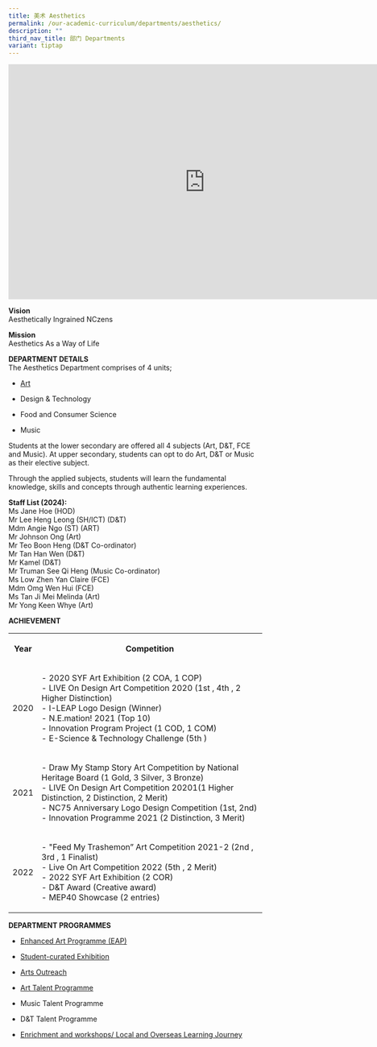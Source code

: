 ```yaml
---
title: 美术 Aesthetics
permalink: /our-academic-curriculum/departments/aesthetics/
description: ""
third_nav_title: 部门 Departments
variant: tiptap
---
```

<div class="iframe-wrapper"><iframe height="467" width="780" allowfullscreen="true" frameborder="0" src="https://docs.google.com/presentation/d/e/2PACX-1vQcur9S8hGz8aRUzFkpZ4kkGkEL3N2Wp5U7OIqkzQ16sqwuPY-sRoeKChcy4rBABHqc5cUSn2aJKq4Z/embed?start=true&amp;loop=true&amp;delayms=5000"></iframe></div><p><strong>Vision</strong><br>Aesthetically Ingrained NCzens<br></p><p><strong>Mission</strong><br>Aesthetics As a Way of Life</p><p><strong>DEPARTMENT DETAILS</strong><br>The Aesthetics Department comprises of 4 units;</p><ul data-tight="true" class="tight"><li><p><a href="https://sites.google.com/moe.edu.sg/unitquelyncart/about-ncart" rel="noopener noreferrer nofollow" target="_blank">Art</a><br></p></li><li><p>Design &amp; Technology<br></p></li><li><p>Food and Consumer Science<br></p></li><li><p>Music<br></p></li></ul><p>Students at the lower secondary are offered all 4 subjects (Art, D&amp;T, FCE and Music). At upper secondary, students can opt to do Art, D&amp;T or Music as their elective subject.<br></p><p>Through the applied subjects, students will learn the fundamental knowledge, skills and concepts through authentic learning experiences.<br></p><p><strong>Staff List (2024):</strong><br>Ms Jane Hoe (HOD)<br>Mr Lee Heng Leong (SH/ICT) (D&amp;T)<br>Mdm Angie Ngo (ST) (ART)<br>Mr Johnson Ong (Art)<br>Mr Teo Boon Heng (D&amp;T Co-ordinator)<br>Mr Tan Han Wen (D&amp;T)<br>Mr Kamel (D&amp;T)<br>Mr Truman See Qi Heng (Music Co-ordinator)<br>Ms Low Zhen Yan Claire (FCE)<br>Mdm Omg Wen Hui (FCE)<br>Ms Tan Ji Mei Melinda (Art)<br>Mr Yong Keen Whye (Art)<br></p><p><strong>ACHIEVEMENT</strong><br></p><table><tbody><tr><th rowspan="1" colspan="1"><p><strong>Year</strong></p></th><th rowspan="1" colspan="1"><p><strong>Competition</strong></p></th></tr><tr><td rowspan="1" colspan="1"><p>2020</p></td><td rowspan="1" colspan="1"><p>- 2020 SYF Art Exhibition (2 COA, 1 COP)<br>- LIVE On Design Art Competition 2020 (1st , 4th , 2 Higher Distinction)<br>- I-LEAP Logo Design (Winner)<br>- N.E.mation! 2021 (Top 10)<br>- Innovation Program Project (1 COD, 1 COM)<br>- E-Science &amp; Technology Challenge (5th )</p></td></tr><tr><td rowspan="1" colspan="1"><p>2021</p></td><td rowspan="1" colspan="1"><p>- Draw My Stamp Story Art Competition by National Heritage Board (1 Gold, 3 Silver, 3 Bronze)<br>- LIVE On Design Art Competition 20201(1 Higher Distinction, 2 Distinction, 2 Merit)<br>- NC75 Anniversary Logo Design Competition (1st, 2nd)<br>- Innovation Programme 2021 (2 Distinction, 3 Merit)</p></td></tr><tr><td rowspan="1" colspan="1"><p>2022</p></td><td rowspan="1" colspan="1"><p>- "Feed My Trashemon” Art Competition 2021-2 (2nd , 3rd , 1 Finalist)<br>- Live On Art Competition 2022 (5th , 2 Merit)<br>- 2022 SYF Art Exhibition (2 COR)<br>- D&amp;T Award (Creative award)<br>- MEP40 Showcase (2 entries)</p></td></tr></tbody></table><p><strong>DEPARTMENT PROGRAMMES</strong></p><ul data-tight="true" class="tight"><li><p><a href="https://sites.google.com/moe.edu.sg/unitquelyncart/ncart-talent-development/enhanced-art-programme-eap" rel="noopener noreferrer nofollow" target="_blank">Enhanced Art Programme (EAP)</a><br></p></li><li><p><a href="https://sites.google.com/moe.edu.sg/unitquelyncart/art-learning-experiences/exhibition" rel="noopener noreferrer nofollow" target="_blank">Student-curated Exhibition </a><br></p></li><li><p><a href="https://sites.google.com/moe.edu.sg/unitquelyncart/art-learning-experiences/ncart-outreach" rel="noopener noreferrer nofollow" target="_blank">Arts Outreach</a><br></p></li><li><p><a href="https://sites.google.com/moe.edu.sg/unitquelyncart/ncart-talent-development/art-talent-programme-atp" rel="noopener noreferrer nofollow" target="_blank">Art Talent Programme</a><br></p></li><li><p>Music Talent Programme<br></p></li><li><p>D&amp;T Talent Programme<br></p></li><li><p><a href="https://sites.google.com/moe.edu.sg/unitquelyncart/ncart-talent-development/enhanced-art-programme-eap" rel="noopener noreferrer nofollow" target="_blank">Enrichment and workshops/ Local and Overseas Learning Journey</a><br></p></li></ul><p></p>